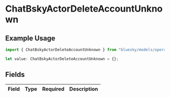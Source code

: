 # ChatBskyActorDeleteAccountUnknown

## Example Usage

```typescript
import { ChatBskyActorDeleteAccountUnknown } from "bluesky/models/operations";

let value: ChatBskyActorDeleteAccountUnknown = {};
```

## Fields

| Field       | Type        | Required    | Description |
| ----------- | ----------- | ----------- | ----------- |